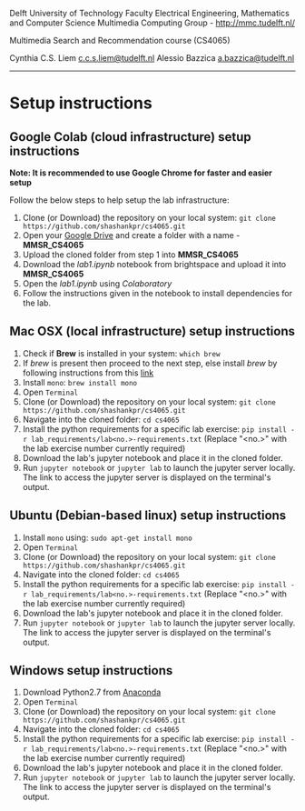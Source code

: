 Delft University of Technology
Faculty Electrical Engineering, Mathematics and Computer Science
Multimedia Computing Group - http://mmc.tudelft.nl/

Multimedia Search and Recommendation course (CS4065)

Cynthia C.S. Liem c.c.s.liem@tudelft.nl
Alessio Bazzica a.bazzica@tudelft.nl

---

# Setup instructions

## Google Colab (cloud infrastructure) setup instructions

**Note: It is recommended to use Google Chrome for faster and easier setup**

Follow the below steps to help setup the lab infrastructure:

1. Clone (or Download) the repository on your local system: `git clone https://github.com/shashankpr/cs4065.git` 
2. Open your [Google Drive](https://drive.google.com) and create a folder with a name - **MMSR_CS4065**
3. Upload the cloned folder from step 1 into **MMSR_CS4065**
4. Download the *lab1.ipynb* notebook from brightspace and upload it into **MMSR_CS4065**
5. Open the *lab1.ipynb* using *Colaboratory*
6. Follow the instructions given in the notebook to install dependencies for the lab.



## Mac OSX (local infrastructure) setup instructions

1. Check if **Brew** is installed in your system: `which brew`
2. If *brew* is present then proceed to the next step, else install *brew* by following instructions from this [link](https://brew.sh)
3. Install `mono`: `brew install mono`
4. Open `Terminal`
5. Clone (or Download) the repository on your local system: `git clone https://github.com/shashankpr/cs4065.git` 
6. Navigate into the cloned folder: `cd cs4065`
7. Install the python requirements for a specific lab exercise: `pip install -r lab_requirements/lab<no.>-requirements.txt`  (Replace "<no.>" with the lab exercise number currently required)
8. Download the lab's jupyter notebook and place it in the cloned folder.
9. Run `jupyter notebook` or `jupyter lab` to launch the jupyter server locally. The link to access the jupyter server is displayed on the terminal's output.

## Ubuntu (Debian-based linux) setup instructions

1. Install `mono` using: `sudo apt-get install mono`
2. Open `Terminal`
3. Clone (or Download) the repository on your local system: `git clone https://github.com/shashankpr/cs4065.git` 
4. Navigate into the cloned folder: `cd cs4065`
5. Install the python requirements for a specific lab exercise: `pip install -r lab_requirements/lab<no.>-requirements.txt`  (Replace "<no.>" with the lab exercise number currently required)
6. Download the lab's jupyter notebook and place it in the cloned folder.
7. Run `jupyter notebook` or `jupyter lab` to launch the jupyter server locally. The link to access the jupyter server is displayed on the terminal's output.

## Windows setup instructions

1. Download Python2.7 from [Anaconda](https://www.anaconda.com/download/#windows) 
2. Open `Terminal`
3. Clone (or Download) the repository on your local system: `git clone https://github.com/shashankpr/cs4065.git` 
4. Navigate into the cloned folder: `cd cs4065`
5. Install the python requirements for a specific lab exercise: `pip install -r lab_requirements/lab<no.>-requirements.txt`  (Replace "<no.>" with the lab exercise number currently required)
6. Download the lab's jupyter notebook and place it in the cloned folder.
7. Run `jupyter notebook` or `jupyter lab` to launch the jupyter server locally. The link to access the jupyter server is displayed on the terminal's output.